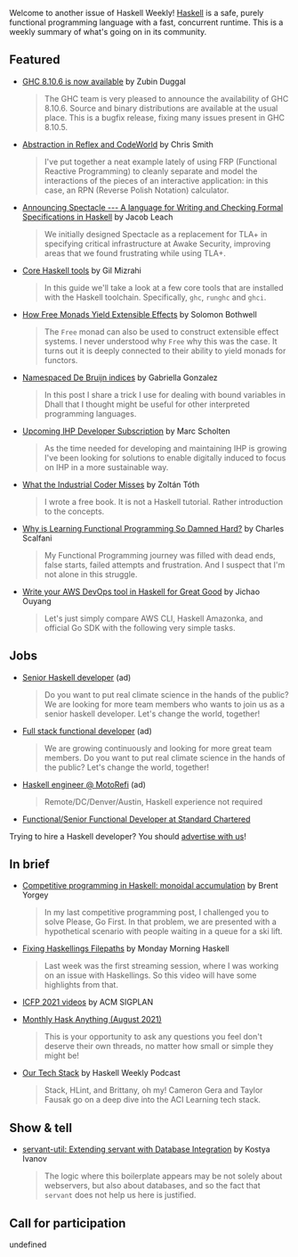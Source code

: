 Welcome to another issue of Haskell Weekly!
[Haskell](https://www.haskell.org) is a safe, purely functional programming language with a fast, concurrent runtime.
This is a weekly summary of what's going on in its community.

## Featured

-   [GHC 8.10.6 is now available](https://www.haskell.org/ghc/blog/20210814-ghc-8.10.6-released.html) by Zubin Duggal
    > The GHC team is very pleased to announce the availability of GHC 8.10.6. Source and binary distributions are available at the usual place. This is a bugfix release, fixing many issues present in GHC 8.10.5.

-   [Abstraction in Reflex and CodeWorld](https://itnext.io/abstraction-in-reflex-and-codeworld-a1b42ad36923) by Chris Smith
    > I've put together a neat example lately of using FRP (Functional Reactive Programming) to cleanly separate and model the interactions of the pieces of an interactive application: in this case, an RPN (Reverse Polish Notation) calculator.

-   [Announcing Spectacle --- A language for Writing and Checking Formal Specifications in Haskell](https://awakesecurity.com/blog/spectacle-a-language-for-writing-and-checking-formal-specifications-in-haskell/) by Jacob Leach
    > We initially designed Spectacle as a replacement for TLA+ in specifying critical infrastructure at Awake Security, improving areas that we found frustrating while using TLA+.

-   [Core Haskell tools](https://gilmi.me/blog/post/2021/08/14/hs-core-tools) by Gil Mizrahi
    > In this guide we'll take a look at a few core tools that are installed with the Haskell toolchain. Specifically, `ghc`, `runghc` and `ghci`.

-   [How Free Monads Yield Extensible Effects](https://blog.cofree.coffee/2021-08-16-how-free-monads-yield-extensible-effects/) by Solomon Bothwell
    > The `Free` monad can also be used to construct extensible effect systems. I never understood why `Free` why this was the case. It turns out it is deeply connected to their ability to yield monads for functors.

-   [Namespaced De Bruijn indices](https://www.haskellforall.com/2021/08/namespaced-de-bruijn-indices.html) by Gabriella Gonzalez
    > In this post I share a trick I use for dealing with bound variables in Dhall that I thought might be useful for other interpreted programming languages.

-   [Upcoming IHP Developer Subscription](https://ihp.digitallyinduced.com/community/ShowThread?threadId=fcb678e6-8ccb-426e-963a-6ba60a97731d) by Marc Scholten
    > As the time needed for developing and maintaining IHP is growing I've been looking for solutions to enable digitally induced to focus on IHP in a more sustainable way.

-   [What the Industrial Coder Misses](https://np.reddit.com/r/haskell/comments/p41yxp/my_book_introduction_to_the_haskell_world/) by Zoltán Tóth
    > I wrote a free book. It is not a Haskell tutorial. Rather introduction to the concepts.

-   [Why is Learning Functional Programming So Damned Hard?](https://cscalfani.medium.com/why-is-learning-functional-programming-so-damned-hard-bfd00202a7d1) by Charles Scalfani
    > My Functional Programming journey was filled with dead ends, false starts, failed attempts and frustration. And I suspect that I'm not alone in this struggle.

-   [Write your AWS DevOps tool in Haskell for Great Good](https://blog.oyanglul.us/devops/write-aws-tool-in-haskell) by Jichao Ouyang
    > Let's just simply compare AWS CLI, Haskell Amazonka, and official Go SDK with the following very simple tasks.

## Jobs

<!-- 2021-08-19 through 2021-10-07 -->
-   [Senior Haskell developer](https://careers.carboncloud.com/jobs/1293869-senior-haskell-developer) (ad)
    > Do you want to put real climate science in the hands of the public? We are looking for more team members who wants to join us as a senior haskell developer. Let's change the world, together!

<!-- 2021-08-19 through 2021-10-07 -->
-   [Full stack functional developer](https://careers.carboncloud.com/jobs/935115-on-site-developer-functional-programming) (ad)
    > We are growing continuously and looking for more great team members. Do you want to put real climate science in the hands of the public? Let's change the world, together!

<!-- 2021-08-19 only -->
-   [Haskell engineer @ MotoRefi](https://boards.greenhouse.io/motorefi/jobs/4657769003) (ad)
    > Remote/DC/Denver/Austin, Haskell experience not required

-   [Functional/Senior Functional Developer at Standard Chartered](https://scb.taleo.net/careersection/ex/jobdetail.ftl?job=128083)

Trying to hire a Haskell developer?
You should [advertise with us](https://haskellweekly.news/advertising.html)!

## In brief

-   [Competitive programming in Haskell: monoidal accumulation](https://byorgey.wordpress.com/2021/08/11/competitive-programming-in-haskell-monoidal-accumulation/) by Brent Yorgey
    > In my last competitive programming post, I challenged you to solve Please, Go First. In that problem, we are presented with a hypothetical scenario with people waiting in a queue for a ski lift.

-   [Fixing Haskellings Filepaths](https://mmhaskell.com/blog/2021/8/16/fixing-haskellings-filepaths) by Monday Morning Haskell
    > Last week was the first streaming session, where I was working on an issue with Haskellings. So this video will have some highlights from that.

-   [ICFP 2021 videos](https://www.youtube.com/playlist?list=PLyrlk8Xaylp5ed_Yhg2oTdVhrtVohVaoa) by ACM SIGPLAN

-   [Monthly Hask Anything (August 2021)](https://np.reddit.com/r/haskell/comments/p2r52v/monthly_hask_anything_august_2021/)
    > This is your opportunity to ask any questions you feel don't deserve their own threads, no matter how small or simple they might be!

-   [Our Tech Stack](https://haskellweekly.news/episode/50.html) by Haskell Weekly Podcast
    > Stack, HLint, and Brittany, oh my! Cameron Gera and Taylor Fausak go on a deep dive into the ACI Learning tech stack.

## Show & tell

-   [servant-util: Extending servant with Database Integration](https://serokell.io/blog/introducing-servant-util) by Kostya Ivanov
    > The logic where this boilerplate appears may be not solely about webservers, but also about databases, and so the fact that `servant` does not help us here is justified.

## Call for participation

undefined
